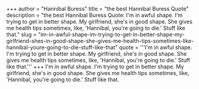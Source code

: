 +++
author = "Hannibal Buress"
title = "the best Hannibal Buress Quote"
description = "the best Hannibal Buress Quote: I'm in awful shape. I'm trying to get in better shape. My girlfriend, she's in good shape. She gives me health tips sometimes, like, 'Hannibal, you're going to die.' Stuff like that."
slug = "im-in-awful-shape-im-trying-to-get-in-better-shape-my-girlfriend-shes-in-good-shape-she-gives-me-health-tips-sometimes-like-hannibal-youre-going-to-die-stuff-like-that"
quote = '''I'm in awful shape. I'm trying to get in better shape. My girlfriend, she's in good shape. She gives me health tips sometimes, like, 'Hannibal, you're going to die.' Stuff like that.'''
+++
I'm in awful shape. I'm trying to get in better shape. My girlfriend, she's in good shape. She gives me health tips sometimes, like, 'Hannibal, you're going to die.' Stuff like that.
